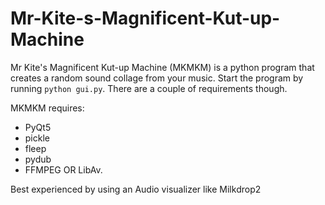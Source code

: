 # Mr-Kite-s-Magnificent-Kut-up-Machine
Mr Kite's Magnificent Kut-up Machine (MKMKM) is a python program that creates a random sound collage from your music. 
Start the program by running `python gui.py`. There are a couple of requirements though.

MKMKM requires: 
* PyQt5
* pickle
* fleep
* pydub
* FFMPEG OR LibAv.

Best experienced by using an Audio visualizer like Milkdrop2
